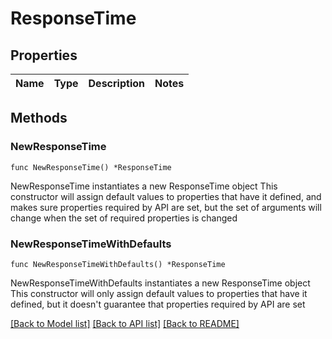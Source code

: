 # ResponseTime

## Properties

Name | Type | Description | Notes
------------ | ------------- | ------------- | -------------

## Methods

### NewResponseTime

`func NewResponseTime() *ResponseTime`

NewResponseTime instantiates a new ResponseTime object
This constructor will assign default values to properties that have it defined,
and makes sure properties required by API are set, but the set of arguments
will change when the set of required properties is changed

### NewResponseTimeWithDefaults

`func NewResponseTimeWithDefaults() *ResponseTime`

NewResponseTimeWithDefaults instantiates a new ResponseTime object
This constructor will only assign default values to properties that have it defined,
but it doesn't guarantee that properties required by API are set


[[Back to Model list]](../README.md#documentation-for-models) [[Back to API list]](../README.md#documentation-for-api-endpoints) [[Back to README]](../README.md)


